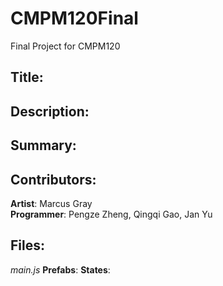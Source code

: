 # CMPM120Final
Final Project for CMPM120

## Title:

## Description:

## Summary:

## Contributors:
  **Artist**: Marcus Gray  
  **Programmer**: Pengze Zheng,  Qingqi Gao,  Jan Yu
 
## Files:
  *main.js*
  **Prefabs**:
  **States**:
